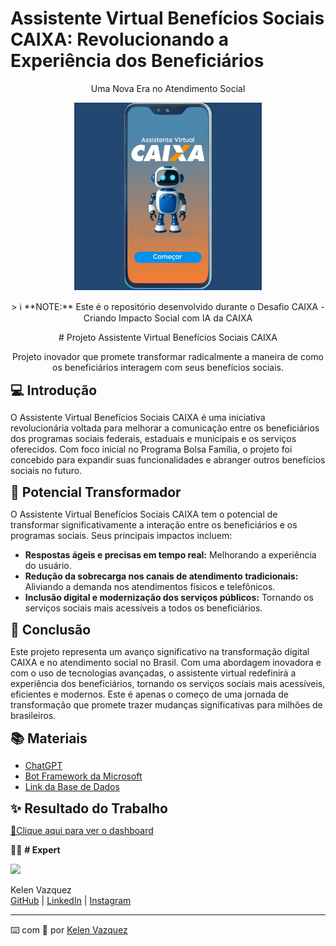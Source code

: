 # Assistente Virtual Benefícios Sociais CAIXA: Revolucionando a Experiência dos Beneficiários
<p align="center">Uma Nova Era no Atendimento Social</p>

<p align="center">
<img
    src="./assets/Bot_Entrar.jpg"
    width="300"
/>
</p> 

<p align="center">
> ℹ️ **NOTE:** Este é o repositório desenvolvido durante o Desafio CAIXA - Criando Impacto Social com IA da CAIXA
</p>

<p align="center"># Projeto Assistente Virtual Benefícios Sociais CAIXA</p>
<p align="center">Projeto inovador que promete transformar radicalmente a maneira de como os beneficiários interagem com seus benefícios sociais.</p>

<span style="font-size: 1.5em; font-weight: bold;">💻 Introdução</span>

O Assistente Virtual Benefícios Sociais CAIXA é uma iniciativa revolucionária voltada para melhorar a comunicação entre os beneficiários dos programas sociais federais, estaduais e municipais e os serviços oferecidos. Com foco inicial no Programa Bolsa Família, o projeto foi concebido para expandir suas funcionalidades e abranger outros benefícios sociais no futuro.

<span style="font-size: 1.5em; font-weight: bold;">🤖 Potencial Transformador</span>

O Assistente Virtual Benefícios Sociais CAIXA tem o potencial de transformar significativamente a interação entre os beneficiários e os programas sociais. Seus principais impactos incluem:

- **Respostas ágeis e precisas em tempo real:** Melhorando a experiência do usuário.
- **Redução da sobrecarga nos canais de atendimento tradicionais:** Aliviando a demanda nos atendimentos físicos e telefônicos.
- **Inclusão digital e modernização dos serviços públicos:** Tornando os serviços sociais mais acessíveis a todos os beneficiários.

<span style="font-size: 1.5em; font-weight: bold;">🚀 Conclusão</span>

Este projeto representa um avanço significativo na transformação digital CAIXA e no atendimento social no Brasil. Com uma abordagem inovadora e com o uso de tecnologias avançadas, o assistente virtual redefinirá a experiência dos beneficiários, tornando os serviços sociais mais acessíveis, eficientes e modernos. Este é apenas o começo de uma jornada de transformação que promete trazer mudanças significativas para milhões de brasileiros.

<span style="font-size: 1.5em; font-weight: bold;">📚 Materiais</span>

- [ChatGPT](https://chat.openai.com/)
- [Bot Framework da Microsoft](https://dev.botframework.com/)
- [Link da Base de Dados](https://hermes.dio.me/files/assets/f631a203-25c9-46c0-8ce9-ce6933cc87b3.xlsx)

<span style="font-size: 1.5em; font-weight: bold;">✨ Resultado do Trabalho</span>

<p><a href=https://raw.githubusercontent.com/KelenFTV/Planilhas-inteligentes/main/Planilha_financeira.xlsx title="View XLSX now"> 📕Clique aqui para ver  o dashboard</a></p>

👨‍💻 **# Expert**
<p>
    <img
      width="80"
      src=https://avatars.githubusercontent.com/u/191724182?v=4
    />
    <p>Kelen Vazquez<br>
    <a href=https://github.com/KelenFTV>GitHub</a> | <a href=www.linkedin.com/in/kelen-vazquez-6>LinkedIn</a> | <a href=https://www.instagram.com/kelen.ferreira9/>Instagram</a></p>
</p>

---

⌨️ com 💜 por [Kelen Vazquez](https://github.com/KelenFTV)

